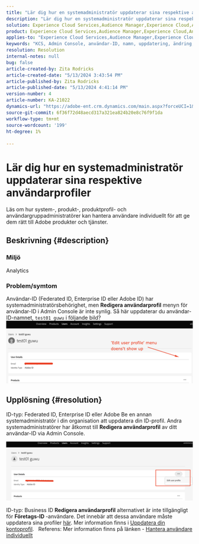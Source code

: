 ```yaml
---
title: "Lär dig hur en systemadministratör uppdaterar sina respektive användarprofiler"
description: "Lär dig hur en systemadministratör uppdaterar sina respektive användarprofiler"
solution: Experience Cloud Services,Audience Manager,Experience Cloud,Analytics,Target,Admin
product: Experience Cloud Services,Audience Manager,Experience Cloud,Analytics,Target,Admin
applies-to: "Experience Cloud Services,Audience Manager,Experience Cloud,Analytics,Target,Admin"
keywords: "KCS, Admin Console, användar-ID, namn, uppdatering, ändring, "
resolution: Resolution
internal-notes: null
bug: false
article-created-by: Zita Rodricks
article-created-date: "5/13/2024 3:43:54 PM"
article-published-by: Zita Rodricks
article-published-date: "5/13/2024 4:41:14 PM"
version-number: 4
article-number: KA-21022
dynamics-url: "https://adobe-ent.crm.dynamics.com/main.aspx?forceUCI=1&pagetype=entityrecord&etn=knowledgearticle&id=e6196c94-3f11-ef11-9f8a-6045bd03c412"
source-git-commit: 6f36f72d48aecd317a321ea824b20e8c76f9f1da
workflow-type: tm+mt
source-wordcount: '199'
ht-degree: 1%

---
```


# Lär dig hur en systemadministratör uppdaterar sina respektive användarprofiler


Läs om hur system-, produkt-, produktprofil- och användargruppadministratörer kan hantera användare individuellt för att ge dem rätt till Adobe produkter och tjänster.

## Beskrivning {#description}


### <b>Miljö</b>

Analytics 

### Problem/symtom

Användar-ID (Federated ID, Enterprise ID eller Adobe ID) har systemadministratörsbehörighet, men <b>Redigera användarprofil</b> menyn för användar-ID i Admin Console är inte synlig. Så här uppdaterar du användar-ID-namnet, `test01 guwu` i följande bild? ![](assets/___ea196c94-3f11-ef11-9f8a-6045bd03c412___.png)


## Upplösning {#resolution}


ID-typ: Federated ID, Enterprise ID eller Adobe Be en annan systemadministratör i din organisation att uppdatera din ID-profil. Andra systemadministratörer har åtkomst till <b>Redigera användarprofil</b> av ditt användar-ID via Admin Console.

![](assets/5d528b6b-4667-ed11-9561-6045bd006e5a.png)

ID-typ: Business ID <b>Redigera användarprofil</b> alternativet är inte tillgängligt för <b>Företags-ID </b>-användare. Det innebär att dessa användare måste uppdatera sina profiler [här](https://account.adobe.com/profile). Mer information finns i [Uppdatera din kontoprofil](https://helpx.adobe.com/manage-account/using/edit-adobe-account-personal-profile.html).
 
Referens: Mer information finns på länken - [Hantera användare individuellt](https://helpx.adobe.com/enterprise/using/manage-users-individually.html)
